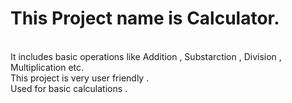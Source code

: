 <h1> This Project name is Calculator. </h1><br>
It includes basic operations like Addition , Substarction , Division , Multiplication etc. <br>
This project is very user friendly .<br> Used for basic calculations . 
